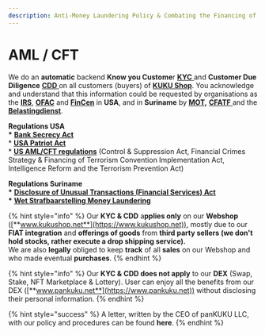 ```yaml
---
description: Anti-Money Laundering Policy & Combating the Financing of Terrorism Compliance
---
```


# AML / CFT

We do an **automatic** backend **Know you Custome**r [**KYC** ](../../knowledge-center/glossary-and-vocab.md)and **Customer Due Diligence** [**CDD** ](../../knowledge-center/glossary-and-vocab.md)on all customers (buyers) of [**KUKU Shop**](https://www.kukushop.net). You acknowledge and understand that this information could be requested by organisations as the [**IRS**](https://www.irs.gov/), [**OFAC**](https://home.treasury.gov/policy-issues/office-of-foreign-assets-control-sanctions-programs-and-information) and [**FinCen**](https://www.fincen.gov/) in **USA**, and in **Suriname** by [**MOT**](http://www.fiusuriname.org/)**,** [**CFATF** ](https://www.cfatf-gafic.org/)and the [**Belastingdienst**](https://belastingdienst.sr/).

**Regulations USA**\
**\*** [**Bank Secrecy Act**](https://complyadvantage.com/insights/what-is-the-bank-secrecy-act/)\
\* [**USA Patriot Act**](https://complyadvantage.com/insights/usa-patriot-act/)\
\* [**US AML/CFT regulations**](https://www.lexology.com/library/detail.aspx?g=330bdf46-1eb9-4a14-8d7e-9851feb2839e) (Control & Suppression Act, Financial Crimes Strategy & Financing of Terrorism Convention Implementation Act, Intelligence Reform and the Terrorism Prevention Act)

**Regulations Suriname**\
**\*** [**Disclosure of Unusual Transactions (Financial Services) Act**](https://www.dna.sr/wetgeving/surinaamse-wetten/geldende-teksten-tm-2005/wet-melding-ongebruikelijke-transacties/)\
**\*** [**Wet Strafbaarstelling Money Laundering**](https://www.dna.sr/wetgeving/surinaamse-wetten/geldende-teksten-tm-2005/wet-strafbaarstelling-money-laundering/)

{% hint style="info" %}
Our **KYC & CDD** a**pplies only** on our **Webshop** ([**www.kukushop.net**](https://www.kukushop.net)), mostly due to our **FIAT integration** and **offerings of goods** from **third party sellers (we don't hold stocks, rather execute a drop shipping service).**\
We are also **legally** obliged to keep **track** of all **sales** on our Webshop and who made eventual **purchases**.
{% endhint %}

{% hint style="info" %}
Our **KYC &** **CDD does not apply** to our **DEX** (Swap, Stake, NFT Marketplace & Lottery). User can enjoy all the benefits from our DEX ([**www.pankuku.net**](https://www.pankuku.net)) without disclosing their personal information.
{% endhint %}

{% hint style="success" %}
A letter, written by the CEO of panKUKU LLC, with our policy and procedures can be found **here**.
{% endhint %}
